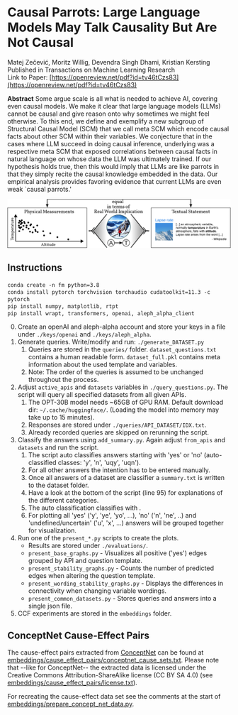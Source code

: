 # Causal Parrots: Large Language Models May Talk Causality But Are Not Causal

Matej Zečević, Moritz Willig, Devendra Singh Dhami, Kristian Kersting  
Published in Transactions on Machine Learning Research  
Link to Paper: [https://openreview.net/pdf?id=tv46tCzs83](https://openreview.net/pdf?id=tv46tCzs83)

**Abstract**
Some argue scale is all what is needed to achieve AI, covering even causal models. We make it clear that large language models (LLMs) cannot be causal and give reason onto why sometimes we might feel otherwise. To this end, we define and exemplify a new subgroup of Structural Causal Model (SCM) that we call meta SCM which encode causal facts about other SCM within their variables. We conjecture that in the cases where LLM succeed in doing causal inference, underlying was a respective meta SCM that exposed correlations between causal facts in natural language on whose data the LLM was ultimately trained. If our hypothesis holds true, then this would imply that LLMs are like parrots in that they simply recite the causal knowledge embedded in the data. Our empirical analysis provides favoring evidence that current LLMs are even weak `causal parrots.'

![When processing language we encounter a meta-level causal setting](media/different-representations.png)

## Instructions
```
conda create -n fm python=3.8
conda install pytorch torchvision torchaudio cudatoolkit=11.3 -c pytorch
pip install numpy, matplotlib, rtpt
pip install wrapt, transformers, openai, aleph_alpha_client
```

0. Create an openAI and aleph-alpha account and store your keys in a file under `./keys/openai` and `./keys/aleph_alpha`.
1. Generate queries. Write/modify and run: `./generate_DATASET.py`
   1. Queries are stored in the `queries/` folder. `dataset_questions.txt` contains a human readable form. `dataset_full.pkl` contains meta information about the used template and variables.
   2. Note: The order of the queries is assumed to be unchanged throughout the process.
2. Adjust `active_apis` and `datasets` variables in `./query_questions.py`. The script will query all specified datasets from all given APIs.
   1. The OPT-30B model needs ~65GB of GPU RAM. Default download dir: `~/.cache/huggingface/`. (Loading the model into memory may take up to 15 minutes).
   2. Responses are stored under `./queries/API_DATASET/IDX.txt`.
   3. Already recorded queries are skipped on rerunning the script.
3. Classify the answers using `add_summary.py`. Again adjust `from_apis` and `datasets` and run the script.
   1. The script auto classifies answers starting with 'yes' or 'no' (auto-classified classes: 'y', 'n', 'uqy', 'uqn').
   2. For all other answers the intention has to be entered manually.
   3. Once all answers of a dataset are classifier a `summary.txt` is written to the dataset folder.
   4. Have a look at the bottom of the script (line 95) for explanations of the different categories.
   5. The auto classification classifies with .
   6. For plotting all 'yes' ('y', 'ye', 'yo', ...), 'no' ('n', 'ne', ..) and 'undefined/uncertain' ('u', 'x', ...) answers will be grouped together for visualization.
4. Run one of the `present_*.py` scripts to create the plots.
   * Results are stored under `./evaluations/`.
   * `present_base_graphs.py` - Visualizes all positive ('yes') edges grouped by API and question template.
   * `present_stability_graphs.py` - Counts the number of predicted edges when altering the question template.
   * `present_wording_stability_graphs.py` - Displays the differences in connectivity when changing variable wordings.
   * `present_common_datasets.py` - Stores queries and answers into a single json file.
5. CCF experiments are stored in the `embeddings` folder.

## ConceptNet Cause-Effect Pairs
The cause-effect pairs extracted from [ConceptNet](https://www.conceptnet.io/) can be found at [embeddings/cause_effect_pairs/conceptnet_cause_sets.txt](./embeddings/cause_effect_pairs/conceptnet_cause_sets.txt). Please note that --like for ConceptNet-- the extracted data is licensed under the Creative Commons Attribution-ShareAlike license (CC BY SA 4.0) (see [embeddings/cause_effect_pairs/license.txt](./embeddings/cause_effect_pairs/license.txt)).

For recreating the cause-effect data set see the comments at the start of [embeddings/prepare_concept_net_data.py](./embeddings/prepare_concept_net_data.py).
